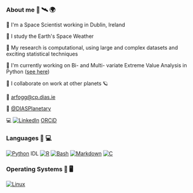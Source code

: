### About me :satellite: :artificial_satellite:	:earth_africa:
:rocket: I'm a Space Scientist working in Dublin, Ireland

:rocket: I study the Earth's Space Weather

:rocket: My research is computational, using large and complex datasets and exciting statistical techniques

:rocket: I'm currently working on Bi- and Multi- variate Extreme Value Analysis in Python ([see here](https://github.com/arfogg/bi_multi_variate_eva))

:rocket: I collaborate on work at other planets :ringed_planet:

:email: arfogg@cp.dias.ie

:office: [@DIASPlanetary](https://github.com/DIASPlanetary)

:computer: 
[![LinkedIn](https://img.shields.io/badge/Linkedin-%230077B5.svg?logo=linkedin&logoColor=white)](https://www.linkedin.com/in/dr-alexandra-ruth-fogg-3057a1234)
[ORCiD](https://orcid.org/0000-0002-1139-5920)


### Languages :snake: :computer:
[![Python](https://img.shields.io/badge/Python-3776AB?logo=python&logoColor=fff)](#)
IDL
[![R](https://img.shields.io/badge/R-%23276DC3.svg?logo=r&logoColor=white)](#)
[![Bash](https://img.shields.io/badge/Bash-4EAA25?logo=gnubash&logoColor=fff)](#)
[![Markdown](https://img.shields.io/badge/Markdown-%23000000.svg?logo=markdown&logoColor=white)](#)
[![C](https://img.shields.io/badge/C-00599C?logo=c&logoColor=white)](#)

### Operating Systems :penguin: :desktop_computer:
[![Linux](https://img.shields.io/badge/Linux-FCC624?logo=linux&logoColor=black)](#)
